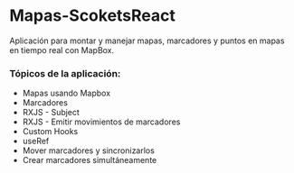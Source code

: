 # Mapas-ScoketsReact
Aplicación para montar y manejar mapas, marcadores y puntos en mapas en tiempo real con MapBox.

### Tópicos de la aplicación:
- Mapas usando Mapbox
- Marcadores
- RXJS - Subject
- RXJS - Emitir movimientos de marcadores
- Custom Hooks
- useRef
- Mover marcadores y sincronizarlos
- Crear marcadores simultáneamente

